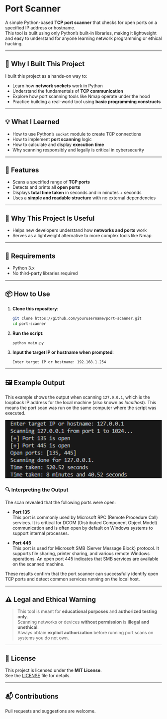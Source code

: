 # Port Scanner

A simple Python-based **TCP port scanner** that checks for open ports on a specified IP address or hostname.  
This tool is built using only Python’s built-in libraries, making it lightweight and easy to understand for anyone learning network programming or ethical hacking.

---

## 🎯 Why I Built This Project

I built this project as a hands-on way to:
- Learn how **network sockets** work in Python
- Understand the fundamentals of **TCP communication**
- Explore how port scanning tools like Nmap operate under the hood
- Practice building a real-world tool using **basic programming constructs**

---

## 💡 What I Learned

- How to use Python’s `socket` module to create TCP connections
- How to implement **port scanning** logic
- How to calculate and display **execution time**
- Why scanning responsibly and legally is critical in cybersecurity

---

## 🚀 Features

- Scans a specified range of **TCP ports**
- Detects and prints all **open ports**
- Displays **total time taken** in seconds and in minutes + seconds
- Uses a **simple and readable structure** with no external dependencies

---

## 📌 Why This Project Is Useful

- Helps new developers understand how **networks and ports** work
- Serves as a lightweight alternative to more complex tools like Nmap

---

## 🧰 Requirements

- Python 3.x
- No third-party libraries required

---

## 📦 How to Use

1. **Clone this repository**:

    ```bash
    git clone https://github.com/yourusername/port-scanner.git
    cd port-scanner
    ```

2. **Run the script**:

    ```bash
    python main.py
    ```

3. **Input the target IP or hostname when prompted**:

    ```text
    Enter target IP or hostname: 192.168.1.254
    ```

---

## 🖼️ Example Output

This example shows the output when scanning `127.0.0.1`, which is the loopback IP address for the local machine (also known as *localhost*). This means the port scan was run on the same computer where the script was executed.

<p align="center">
  <img src="images/screenshot.png" alt="Port Scanner Output" width="700">
</p>

### 🔍 Interpreting the Output

The scan revealed that the following ports were open:

- **Port 135**  
  This port is commonly used by Microsoft RPC (Remote Procedure Call) services. It is critical for DCOM (Distributed Component Object Model) communication and is often open by default on Windows systems to support internal processes.

- **Port 445**  
  This port is used for Microsoft SMB (Server Message Block) protocol. It supports file sharing, printer sharing, and various remote Windows operations. An open port 445 indicates that SMB services are available on the scanned machine.

These results confirm that the port scanner can successfully identify open TCP ports and detect common services running on the local host.


---

## ⚠️ Legal and Ethical Warning

> This tool is meant for **educational purposes** and **authorized testing only**.  
> Scanning networks or devices **without permission** is **illegal and unethical**.  
> Always obtain **explicit authorization** before running port scans on systems you do not own.

---

## 📄 License

This project is licensed under the **MIT License**.  
See the [LICENSE](LICENSE) file for details.

---

## 📬 Contributions

Pull requests and suggestions are welcome.  
